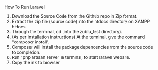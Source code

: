 How To Run Laravel

1. Download the Source Code from the Github repo in Zip format.
2. Extract the zip file (source code) into the htdocs directory on XAMPP htdocs
3. Through the terminal, cd (into the zublu_test directory).
4. (As per installation instructions) At the terminal, give the command "composer install".
5. Composer will install the package dependencies from the source code to completion.
6. Run "php artisan serve"  in terminal, to start laravel website.
7. Copy the ink to browser